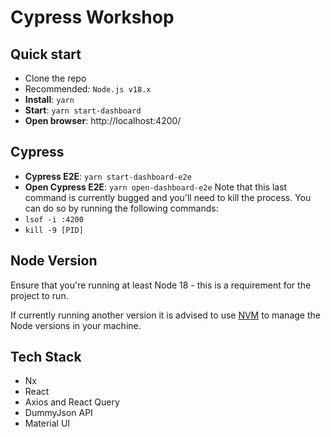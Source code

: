 # Cypress Workshop

## Quick start

* Clone the repo
* Recommended: `Node.js v18.x`
* **Install**: `yarn`
* **Start**: `yarn start-dashboard`
* **Open browser**:  http://localhost:4200/


## Cypress
* **Cypress E2E**: `yarn start-dashboard-e2e`
* **Open Cypress E2E**: `yarn open-dashboard-e2e`
Note that this last command is currently bugged and you'll need to kill the process.
You can do so by running the following commands:
* `lsof -i :4200`
* `kill -9 [PID]`

## Node Version

Ensure that you're running at least Node 18 - this is a requirement for the project to run.

If currently running another version it is advised to use [NVM](https://github.com/nvm-sh/nvm) to manage the Node versions in your machine.

## Tech Stack

* Nx
* React
* Axios and React Query
* DummyJson API
* Material UI

